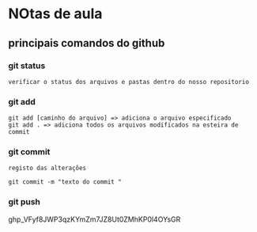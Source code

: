 # NOtas de aula
## principais comandos do github
### git status
    verificar o status dos arquivos e pastas dentro do nosso repositorio
### git add
    git add [caminho do arquivo] => adiciona o arquivo especificado
    git add . => adiciona todos os arquivos modificados na esteira de commit
### git commit
    registo das alterações 

    git commit -m "texto do commit "

### git push 
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


     
